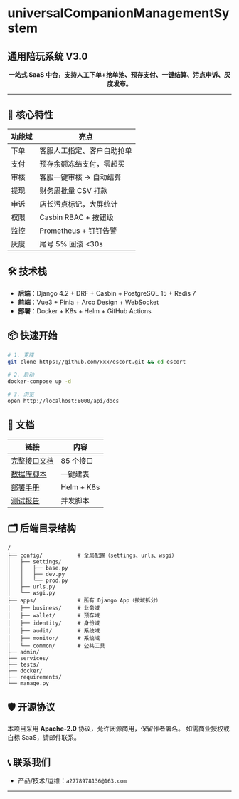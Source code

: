 # universalCompanionManagementSystem
## 通用陪玩系统 V3.0

<p align="center">
<b>一站式 SaaS 中台，支持人工下单+抢单池、预存支付、一键结算、污点申诉、灰度发布。</b>
</p>

---

## 🚀 核心特性

| 功能域 | 亮点 |
|---|---|
| 下单 | 客服人工指定、客户自助抢单 |
| 支付 | 预存余额冻结支付，零超买 |
| 审核 | 客服一键审核 → 自动结算 |
| 提现 | 财务周批量 CSV 打款 |
| 申诉 | 店长污点标记，大屏统计 |
| 权限 | Casbin RBAC + 按钮级 |
| 监控 | Prometheus + 钉钉告警 |
| 灰度 | 尾号 5% 回滚 <30s |

## 🛠️ 技术栈

- **后端**：Django 4.2 + DRF + Casbin + PostgreSQL 15 + Redis 7
- **前端**：Vue3 + Pinia + Arco Design + WebSocket
- **部署**：Docker + K8s + Helm + GitHub Actions

## 📦 快速开始

```bash
# 1. 克隆
git clone https://github.com/xxx/escort.git && cd escort

# 2. 启动
docker-compose up -d

# 3. 浏览
open http://localhost:8000/api/docs
```

## 📖 文档

| 链接 | 内容 |
|---|---|
| [完整接口文档](docs/openapi.yaml) | 85 个接口 |
| [数据库脚本](db/migrations/001_full.sql) | 一键建表 |
| [部署手册](deploy/README.md) | Helm + K8s |
| [测试报告](docs/test_report.md) | 并发脚本 |

## 🗂️ 后端目录结构

```text
/
├── config/           # 全局配置（settings、urls、wsgi）
│   ├── settings/
│   │   ├── base.py
│   │   ├── dev.py
│   │   └── prod.py
│   ├── urls.py
│   └── wsgi.py
├── apps/             # 所有 Django App（按域拆分）
│   ├── business/     # 业务域
│   ├── wallet/       # 预存域
│   ├── identity/     # 身份域
│   ├── audit/        # 系统域
│   ├── monitor/      # 系统域
│   └── common/       # 公共工具
├── admin/
├── services/
├── tests/
├── docker/
├── requirements/
└── manage.py
```

## 🛡️ 开源协议

本项目采用 **Apache-2.0** 协议，允许闭源商用，保留作者署名。
如需商业授权或白标 SaaS，请邮件联系。

## 📞 联系我们

- 产品/技术/运维：`a2778978136@163.com`

---